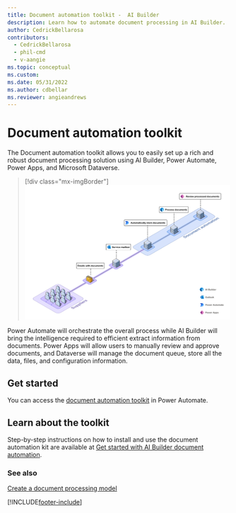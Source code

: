 ```yaml
---
title: Document automation toolkit -  AI Builder
description: Learn how to automate document processing in AI Builder.
author: CedrickBellarosa
contributors:
  - CedrickBellarosa
  - phil-cmd
  - v-aangie
ms.topic: conceptual
ms.custom: 
ms.date: 05/31/2022
ms.author: cdbellar
ms.reviewer: angieandrews
---
```


# Document automation toolkit

The Document automation toolkit allows you to easily set up a rich and robust document processing solution using AI Builder, Power Automate, Power Apps, and Microsoft Dataverse.

> [!div class="mx-imgBorder"]
> ![process diagram.](media/doc-automation.png "Diagram showing the stages of document automation")

Power Automate will orchestrate the overall process while AI Builder will bring the intelligence required to efficient extract information from documents. Power Apps will allow users to manually review and approve documents, and Dataverse will manage the document queue, store all the data, files, and configuration information.

## Get started

You can access the [document automation toolkit](https://flow.microsoft.com/manage/aibuilder/documentautomation) in Power Automate.

## Learn about the toolkit

Step-by-step instructions on how to install and use the document automation kit are available at [Get started with AI Builder document automation](/training/modules/get-started-ai-builder-document-automation/).

### See also

[Create a document processing model](create-form-processing-model.md)

[!INCLUDE[footer-include](includes/footer-banner.md)]
